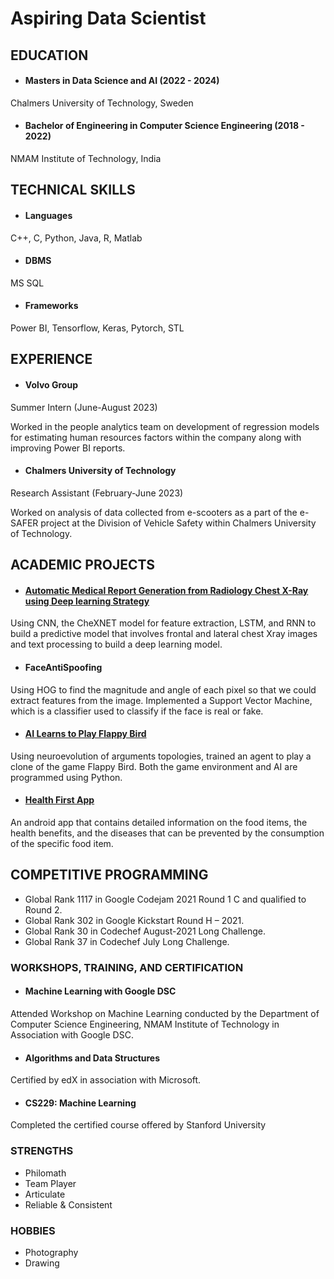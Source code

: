 # Aspiring Data Scientist

## EDUCATION

- #### Masters in Data Science and AI (2022 - 2024)
Chalmers University of Technology, Sweden

- #### Bachelor of Engineering in Computer Science Engineering (2018 - 2022)
NMAM Institute of Technology, India

## TECHNICAL SKILLS 
- #### Languages
C++, C, Python, Java, R, Matlab

- #### DBMS
MS SQL

- #### Frameworks
Power BI, Tensorflow, Keras, Pytorch, STL


## EXPERIENCE

- #### Volvo Group
Summer Intern (June-August 2023) </p>
Worked in the people analytics team on development of regression models for estimating human resources factors within the company along with improving Power BI reports.

- #### Chalmers University of Technology
Research Assistant (February-June 2023) </p>
Worked on analysis of data collected from e-scooters as a part of the e-SAFER project at the Division of Vehicle Safety within Chalmers University of Technology.

## ACADEMIC PROJECTS

- #### [Automatic Medical Report Generation from Radiology Chest X-Ray using Deep learning Strategy](https://github.com/rajathpi/automatic-report-generator)
Using CNN, the CheXNET model for feature extraction, LSTM, and RNN to build a predictive model that involves frontal and lateral chest Xray images and text processing to build a deep learning model.

- #### FaceAntiSpoofing 
Using HOG to find the magnitude and angle of each pixel so that we could extract features from the image. Implemented a Support Vector Machine, which is a classifier used to classify if the face is real or fake.

- #### [AI Learns to Play Flappy Bird](https://github.com/rajathpi/flappy-bird) 
Using neuroevolution of arguments topologies, trained an agent to play a clone of the game Flappy Bird. Both the game environment and AI are programmed using Python.

- #### [Health First App](https://github.com/rajathpi/health-first)
An android app that contains detailed information on the food items, the health benefits, and the diseases that can be prevented by the consumption of the specific food item.

## COMPETITIVE PROGRAMMING 

- Global Rank 1117 in Google Codejam 2021 Round 1 C and qualified to Round 2.
- Global Rank 302 in Google Kickstart Round H – 2021.
- Global Rank 30 in Codechef August-2021 Long Challenge.
- Global Rank 37 in Codechef July Long Challenge.

### WORKSHOPS, TRAINING, AND CERTIFICATION

- #### Machine Learning with Google DSC
Attended Workshop on Machine Learning conducted by the Department of Computer Science Engineering, NMAM Institute of Technology in Association with Google DSC.

- #### Algorithms and Data Structures 
Certified by edX in association with Microsoft.

- #### CS229: Machine Learning 
Completed the certified course offered by Stanford University


### STRENGTHS
- Philomath
- Team Player
- Articulate
- Reliable & Consistent

### HOBBIES
- Photography
- Drawing
